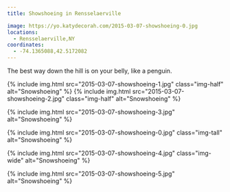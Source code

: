 ```yaml
---
title: Showshoeing in Rensselaerville

image: https://yo.katydecorah.com/2015-03-07-showshoeing-0.jpg
locations:
  - Rensselaerville,NY
coordinates:
  - -74.1365088,42.5172082
---
```


The best way down the hill is on your belly, like a penguin.

<div class="photos">

{% include img.html src="2015-03-07-showshoeing-1.jpg" class="img-half" alt="Snowshoeing" %}
{% include img.html src="2015-03-07-showshoeing-2.jpg" class="img-half" alt="Snowshoeing" %}

{% include img.html src="2015-03-07-showshoeing-3.jpg"  alt="Snowshoeing" %}

{% include img.html src="2015-03-07-showshoeing-0.jpg" class="img-tall" alt="Snowshoeing" %}

{% include img.html src="2015-03-07-showshoeing-4.jpg" class="img-wide" alt="Snowshoeing" %}

{% include img.html src="2015-03-07-showshoeing-5.jpg" alt="Snowshoeing" %}

</div>
